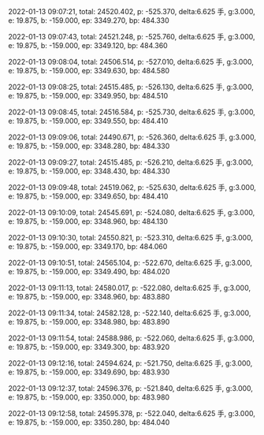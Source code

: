 2022-01-13 09:07:21, total: 24520.402, p: -525.370, delta:6.625 手, g:3.000, e: 19.875, b: -159.000, ep: 3349.270, bp: 484.330

2022-01-13 09:07:43, total: 24521.248, p: -525.760, delta:6.625 手, g:3.000, e: 19.875, b: -159.000, ep: 3349.120, bp: 484.360

2022-01-13 09:08:04, total: 24506.514, p: -527.010, delta:6.625 手, g:3.000, e: 19.875, b: -159.000, ep: 3349.630, bp: 484.580

2022-01-13 09:08:25, total: 24515.485, p: -526.130, delta:6.625 手, g:3.000, e: 19.875, b: -159.000, ep: 3349.950, bp: 484.510

2022-01-13 09:08:45, total: 24516.584, p: -525.730, delta:6.625 手, g:3.000, e: 19.875, b: -159.000, ep: 3349.550, bp: 484.410

2022-01-13 09:09:06, total: 24490.671, p: -526.360, delta:6.625 手, g:3.000, e: 19.875, b: -159.000, ep: 3348.280, bp: 484.330

2022-01-13 09:09:27, total: 24515.485, p: -526.210, delta:6.625 手, g:3.000, e: 19.875, b: -159.000, ep: 3348.430, bp: 484.330

2022-01-13 09:09:48, total: 24519.062, p: -525.630, delta:6.625 手, g:3.000, e: 19.875, b: -159.000, ep: 3349.650, bp: 484.410

2022-01-13 09:10:09, total: 24545.691, p: -524.080, delta:6.625 手, g:3.000, e: 19.875, b: -159.000, ep: 3348.960, bp: 484.130

2022-01-13 09:10:30, total: 24550.821, p: -523.310, delta:6.625 手, g:3.000, e: 19.875, b: -159.000, ep: 3349.170, bp: 484.060

2022-01-13 09:10:51, total: 24565.104, p: -522.670, delta:6.625 手, g:3.000, e: 19.875, b: -159.000, ep: 3349.490, bp: 484.020

2022-01-13 09:11:13, total: 24580.017, p: -522.080, delta:6.625 手, g:3.000, e: 19.875, b: -159.000, ep: 3348.960, bp: 483.880

2022-01-13 09:11:34, total: 24582.128, p: -522.140, delta:6.625 手, g:3.000, e: 19.875, b: -159.000, ep: 3348.980, bp: 483.890

2022-01-13 09:11:54, total: 24588.986, p: -522.060, delta:6.625 手, g:3.000, e: 19.875, b: -159.000, ep: 3349.300, bp: 483.920

2022-01-13 09:12:16, total: 24594.624, p: -521.750, delta:6.625 手, g:3.000, e: 19.875, b: -159.000, ep: 3349.690, bp: 483.930

2022-01-13 09:12:37, total: 24596.376, p: -521.840, delta:6.625 手, g:3.000, e: 19.875, b: -159.000, ep: 3350.000, bp: 483.980

2022-01-13 09:12:58, total: 24595.378, p: -522.040, delta:6.625 手, g:3.000, e: 19.875, b: -159.000, ep: 3350.280, bp: 484.040